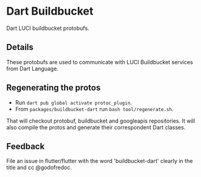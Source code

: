 # Dart Buildbucket

Dart LUCI buildbucket protobufs.

## Details

These protobufs are used to communicate with LUCI Buildbucket services from Dart Language.

## Regenerating the protos

* Run `dart pub global activate protoc_plugin`.
* From `packages/buildbucket-dart` run `bash tool/regenerate.sh`.

That will checkout protobuf, buildbucket and googleapis repositories. It will also compile the protos
and generate their correspondent Dart classes.

## Feedback

File an issue in flutter/flutter with the word 'buildbucket-dart' clearly in the title and cc @godofredoc.
